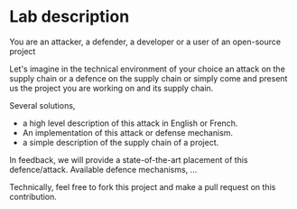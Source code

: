 # Lab description

You are an attacker, a defender, a developer or a user of an open-source project

Let's imagine in the technical environment of your choice an attack on the supply chain or a defence on the supply chain or simply come and present us the project you are working on and its supply chain. 

Several solutions, 

- a high level description of this attack in English or French.
- An implementation of this attack or defense mechanism. 
- a simple description of the supply chain of a project. 

In feedback, we will provide a state-of-the-art placement of this defence/attack. Available defence mechanisms, ...

Technically, feel free to fork this project and make a pull request on this contribution.
